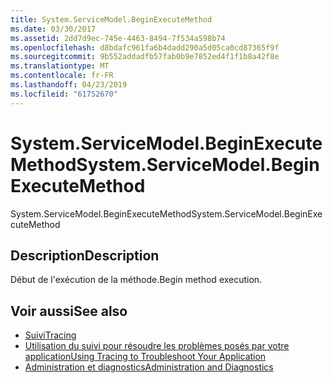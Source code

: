 ```yaml
---
title: System.ServiceModel.BeginExecuteMethod
ms.date: 03/30/2017
ms.assetid: 2dd7d9ec-745e-4463-8494-7f534a598b74
ms.openlocfilehash: d8bdafc961fa6b4dadd290a5d05ca0cd87365f9f
ms.sourcegitcommit: 9b552addadfb57fab0b9e7852ed4f1f1b8a42f8e
ms.translationtype: MT
ms.contentlocale: fr-FR
ms.lasthandoff: 04/23/2019
ms.locfileid: "61752670"
---
```

# <a name="systemservicemodelbeginexecutemethod"></a><span data-ttu-id="56983-102">System.ServiceModel.BeginExecuteMethod</span><span class="sxs-lookup"><span data-stu-id="56983-102">System.ServiceModel.BeginExecuteMethod</span></span>
<span data-ttu-id="56983-103">System.ServiceModel.BeginExecuteMethod</span><span class="sxs-lookup"><span data-stu-id="56983-103">System.ServiceModel.BeginExecuteMethod</span></span>  
  
## <a name="description"></a><span data-ttu-id="56983-104">Description</span><span class="sxs-lookup"><span data-stu-id="56983-104">Description</span></span>  
 <span data-ttu-id="56983-105">Début de l'exécution de la méthode.</span><span class="sxs-lookup"><span data-stu-id="56983-105">Begin method execution.</span></span>  
  
## <a name="see-also"></a><span data-ttu-id="56983-106">Voir aussi</span><span class="sxs-lookup"><span data-stu-id="56983-106">See also</span></span>

- [<span data-ttu-id="56983-107">Suivi</span><span class="sxs-lookup"><span data-stu-id="56983-107">Tracing</span></span>](../../../../../docs/framework/wcf/diagnostics/tracing/index.md)
- [<span data-ttu-id="56983-108">Utilisation du suivi pour résoudre les problèmes posés par votre application</span><span class="sxs-lookup"><span data-stu-id="56983-108">Using Tracing to Troubleshoot Your Application</span></span>](../../../../../docs/framework/wcf/diagnostics/tracing/using-tracing-to-troubleshoot-your-application.md)
- [<span data-ttu-id="56983-109">Administration et diagnostics</span><span class="sxs-lookup"><span data-stu-id="56983-109">Administration and Diagnostics</span></span>](../../../../../docs/framework/wcf/diagnostics/index.md)
